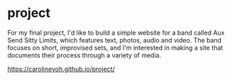 # project
For my final project, I'd like to build a simple website for a band called Aux Send Sitty Limits, which features text, photos, audio and video. The band focuses on short, improvised sets, and I'm interested in making a site that documents their process through a variety of media.

https://carolineyoh.github.io/project/
